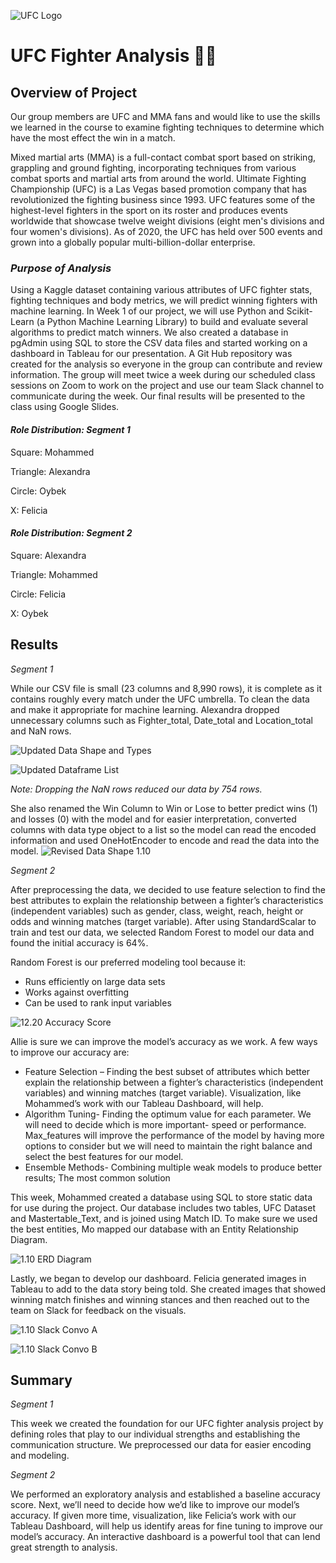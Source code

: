 ![UFC Logo](https://github.com/mhossain615/UFC-/blob/Felicia_Branch/Resources/UFC%20Logo.png)

# **UFC Fighter Analysis** :men_wrestling:

## **Overview of Project**

Our group members are UFC and MMA fans and would like to use the skills we learned in the course to examine fighting techniques to determine which have the most effect the win in a match. 


Mixed martial arts (MMA) is a full-contact combat sport based on striking, grappling and ground fighting, incorporating techniques from various combat sports and martial arts from around the world. Ultimate Fighting Championship (UFC) is a Las Vegas based promotion company that has revolutionized the fighting business since 1993. UFC features some of the highest-level fighters in the sport on its roster and produces events worldwide that showcase twelve weight divisions (eight men's divisions and four women's divisions).  As of 2020, the UFC has held over 500 events and grown into a globally popular multi-billion-dollar enterprise.

### *Purpose of Analysis*

Using a Kaggle dataset containing various attributes of UFC fighter stats, fighting techniques and body metrics, we will predict winning fighters with machine learning. In Week 1 of our project, we will use Python and Scikit-Learn (a Python Machine Learning Library) to build and evaluate several algorithms to predict match winners. 
We also created a database in pgAdmin using SQL to store the CSV data files and started working on a dashboard in Tableau for our presentation. 
A Git Hub repository was created for the analysis so everyone in the group can contribute and review information.  The group will meet twice a week during our scheduled class sessions on Zoom to work on the project and use our team Slack channel to communicate during the week. Our final results will be presented to the class using Google Slides. 

#### *Role Distribution: Segment 1*

Square: Mohammed

Triangle: Alexandra

Circle: Oybek

X: Felicia 

#### *Role Distribution: Segment 2*

Square: Alexandra

Triangle: Mohammed

Circle: Felicia

X: Oybek

## **Results**

*Segment 1*

While our CSV file is small (23 columns and 8,990 rows), it is complete as it contains roughly every match under the UFC umbrella.  To clean the data and make it appropriate for machine learning.  Alexandra dropped unnecessary columns such as Fighter_total, Date_total and Location_total and NaN rows.  

![Updated Data Shape and Types](https://github.com/mhossain615/UFC-/blob/Felicia_Branch/Resources/Updated%20Data%20Shape%20and%20Types.png)

![Updated Dataframe List](https://github.com/mhossain615/UFC-/blob/Felicia_Branch/Resources/Updated%20DF%20List.png) 

*Note: Dropping the NaN rows reduced our data by 754 rows.*

She also renamed the Win Column to Win or Lose to better predict wins (1) and losses (0) with the model and for easier interpretation, converted columns with data type object to a list so the model can read the encoded information and used OneHotEncoder to encode and read the data into the model. 
![Revised Data Shape 1.10](https://github.com/mhossain615/UFC-/blob/Felicia_Branch/Resources/Revised%20Data%20Shape%201.10.png)

*Segment 2*

After preprocessing the data, we decided to use feature selection to find the best attributes to explain the relationship between a fighter’s characteristics (independent variables) such as gender, class, weight, reach, height or odds and winning matches (target variable).  After using StandardScalar to train and test our data, we selected Random Forest to model our data and found the initial accuracy is 64%.  

Random Forest is our preferred modeling tool because it:
 * Runs efficiently on large data sets
 * Works against overfitting 
 * Can be used to rank input variables 

![12.20 Accuracy Score](https://github.com/mhossain615/UFC-/blob/Felicia_Branch/Resources/12.20%20Accuracy%20Score.png)

Allie is sure we can improve the model’s accuracy as we work. A few ways to improve our accuracy are:

* Feature Selection – Finding the best subset of attributes which better explain the relationship between a fighter’s characteristics (independent variables) and winning matches (target variable). Visualization, like Mohammed’s work with our Tableau Dashboard, will help.  
* Algorithm Tuning- Finding the optimum value for each parameter. We will need to decide which is more important- speed or performance. Max_features will improve the performance of the model by having more options to consider but we will need to maintain the right balance and select the best features for our model. 
* Ensemble Methods- Combining multiple weak models to produce better results; The most common solution

This week, Mohammed created a database using SQL to store static data for use during the project.  Our database includes two tables, UFC Dataset and Mastertable_Text, and is joined using Match ID. To make sure we used the best entities, Mo mapped our database with an Entity Relationship Diagram. 

![1.10 ERD Diagram](https://github.com/mhossain615/UFC-/blob/main/Resources/1.10_ERD_Diagram.PNG)

Lastly, we began to develop our dashboard. Felicia generated images in Tableau to add to the data story being told. She created images that showed winning match finishes and winning stances and then reached out to the team on Slack for feedback on the visuals. 

![1.10 Slack Convo A](https://github.com/mhossain615/UFC-/blob/Felicia_Branch/Resources/1.10%20Slack%20Convo%20A.png)

![1.10 Slack Convo B](https://github.com/mhossain615/UFC-/blob/Felicia_Branch/Resources/1.10%20Slack%20Convo%20B.png)

## **Summary**

*Segment 1*

This week we created the foundation for our UFC fighter analysis project by defining roles that play to our individual strengths and establishing the communication structure. We preprocessed our data for easier encoding and modeling. 

*Segment 2*

We performed an exploratory analysis and established a baseline accuracy score. Next, we’ll need to decide how we’d like to improve our model’s accuracy.  If given more time, visualization, like Felicia’s work with our Tableau Dashboard, will help us identify areas for fine tuning to improve our model’s accuracy.  An interactive dashboard is a powerful tool that can lend great strength to analysis. 

